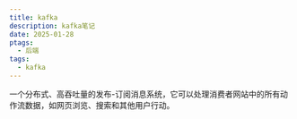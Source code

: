 ```yaml
---
title: kafka
description: kafka笔记
date: 2025-01-28
ptags:
  - 后端
tags:
  - kafka
---
```


一个分布式、高吞吐量的发布-订阅消息系统，它可以处理消费者网站中的所有动作流数据，如网页浏览、搜索和其他用户行动。
